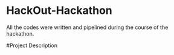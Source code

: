 # HackOut-Hackathon
All the codes were written and pipelined during the course of the hackathon.

#Project Description
